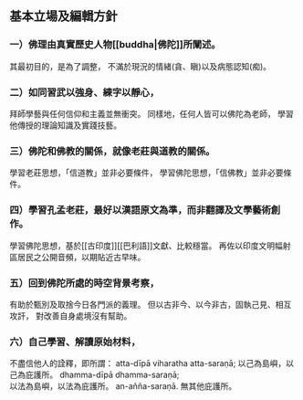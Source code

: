 ## 基本立場及編輯方針
### 一）佛理由真實歷史人物[[buddha|佛陀]]所闡述。
其最初目的，是為了調整，
不滿於現況的情緒(貪、瞋)以及病態認知(痴)。
### 二）如同習武以強身、練字以靜心，
拜師學藝與任何信仰和主義並無衝突。
同樣地，任何人皆可以佛陀為老師，
學習他傳授的理論知識及實踐技藝。
### 三）佛陀和佛教的關係，就像老莊與道教的關係。
學習老莊思想，「信道教」並非必要條件，
學習佛陀思想，「信佛教」並非必要條件。
### 四）學習孔孟老莊，最好以漢語原文為準，而非翻譯及文學藝術創作。
學習佛陀思想，基於[[古印度]][[巴利語]]文獻、比較穩當。
再佐以印度文明幅射區居民之公開音頻，以期貼近古早味。
### 五）回到佛陀所處的時空背景考察，
有助於甄別及取捨今日各門派的義理。
但以古非今、以今非古，固執己見、相互攻訐，
對改善自身處境沒有幫助。
### 六）自己學習、解讀原始材料，
不盡信他人的詮釋，即所謂：
atta-dīpā viharatha atta-saraṇā; 
以己為島嶼，以己為庇護所。
dhamma-dīpā dhamma-saraṇā;  
以法為島嶼，以法為庇護所。
an-añña-saraṇā. 無其他庇護所。